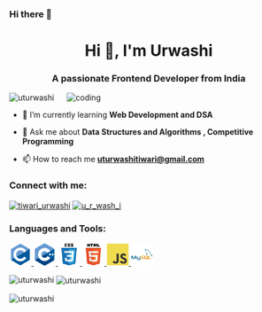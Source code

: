 ### Hi there 👋


<h1 align="center">Hi 👋, I'm Urwashi</h1>
<h3 align="center">A passionate Frontend Developer from India</h3>

<img align="right" alt="coding" width="400" src="https://user-images.githubusercontent.com/55389276/140866485-8fb1c876-9a8f-4d6a-98dc-08c4981eaf70.gif">

<p align="left"> <img src="https://komarev.com/ghpvc/?username=uturwashi&label=Profile%20views&color=0e75b6&style=flat" alt="uturwashi" /> </p>

- 🌱 I’m currently learning **Web Development and DSA**

- 💬 Ask me about **Data Structures and Algorithms , Competitive Programming**

- 📫 How to reach me **uturwashitiwari@gmail.com**

<h3 align="left">Connect with me:</h3>
<p align="left">
<a href="https://twitter.com/tiwari_urwashi" target="blank"><img align="center" src="https://raw.githubusercontent.com/rahuldkjain/github-profile-readme-generator/master/src/images/icons/Social/twitter.svg" alt="tiwari_urwashi" height="30" width="40" /></a>
<a href="https://www.leetcode.com/u_r_wash_i" target="blank"><img align="center" src="https://raw.githubusercontent.com/rahuldkjain/github-profile-readme-generator/master/src/images/icons/Social/leet-code.svg" alt="u_r_wash_i" height="30" width="40" /></a>
</p>

<h3 align="left">Languages and Tools:</h3>
<p align="left"> <a href="https://www.cprogramming.com/" target="_blank" rel="noreferrer"> <img src="https://raw.githubusercontent.com/devicons/devicon/master/icons/c/c-original.svg" alt="c" width="40" height="40"/> </a> <a href="https://www.w3schools.com/cpp/" target="_blank" rel="noreferrer"> <img src="https://raw.githubusercontent.com/devicons/devicon/master/icons/cplusplus/cplusplus-original.svg" alt="cplusplus" width="40" height="40"/> </a> <a href="https://www.w3schools.com/css/" target="_blank" rel="noreferrer"> <img src="https://raw.githubusercontent.com/devicons/devicon/master/icons/css3/css3-original-wordmark.svg" alt="css3" width="40" height="40"/> </a> <a href="https://www.w3.org/html/" target="_blank" rel="noreferrer"> <img src="https://raw.githubusercontent.com/devicons/devicon/master/icons/html5/html5-original-wordmark.svg" alt="html5" width="40" height="40"/> </a> <a href="https://developer.mozilla.org/en-US/docs/Web/JavaScript" target="_blank" rel="noreferrer"> <img src="https://raw.githubusercontent.com/devicons/devicon/master/icons/javascript/javascript-original.svg" alt="javascript" width="40" height="40"/> </a> <a href="https://www.mysql.com/" target="_blank" rel="noreferrer"> <img src="https://raw.githubusercontent.com/devicons/devicon/master/icons/mysql/mysql-original-wordmark.svg" alt="mysql" width="40" height="40"/> </a> </p>

<p><img align="left" src="https://github-readme-stats.vercel.app/api/top-langs?username=uturwashi&show_icons=true&locale=en&layout=compact" alt="uturwashi" /></p>

<p>&nbsp;<img align="center" src="https://github-readme-stats.vercel.app/api?username=uturwashi&show_icons=true&locale=en" alt="uturwashi" /></p>

<p><img align="center" src="https://github-readme-streak-stats.herokuapp.com/?user=uturwashi&" alt="uturwashi" /></p>
